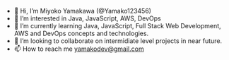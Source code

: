 - 👋 Hi, I’m Miyoko Yamakawa (@Yamako123456)
- 👀 I’m interested in Java, JavaScript, AWS, DevOps
- 🌱 I’m currently learning Java, JavaScript, Full Stack Web Development, AWS and DevOps concepts and technologies.
- 💞️ I’m looking to collaborate on intermidiate level projects in near future.
- 📫 How to reach me yamakodev@gmail.com

<!---
Yamako123456/Yamako123456 is a ✨ special ✨ repository because its `README.md` (this file) appears on your GitHub profile.
You can click the Preview link to take a look at your changes.
--->

